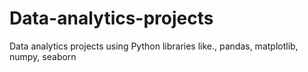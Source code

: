 # Data-analytics-projects
Data analytics projects using Python libraries like., pandas, matplotlib, numpy, seaborn
